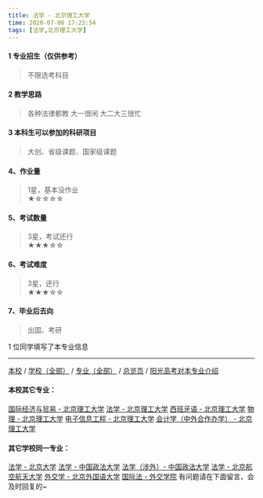 ```yaml
---
title: 法学 - 北京理工大学
time: 2020-07-08 17:23:54
tags: [法学,北京理工大学]
---
```

#### 1 专业招生（仅供参考）  
> 不限选考科目 



#### 2 教学思路  
> 各种法律都教 大一很闲 大二大三很忙



#### 3 本科生可以参加的科研项目  
>  大创、省级课题、国家级课题



#### 4、作业量
> 1星，基本没作业  
★☆☆☆☆



#### 5、考试数量  
> 3星，考试还行   
★★★☆☆



#### 6、考试难度  
> 3星，还行   
★★★☆☆



#### 7、毕业后去向  
> 出国、考研


1 位同学填写了本专业信息
***
[本校](https://univgo.github.io/2020/07/08/ab54846bc127) / [学校（全部）](https://univgo.github.io/2020/07/08/3efa6bcca419) / [专业（全部）](https://univgo.github.io/2020/07/08/2d4c6d3552c2) / [总览页](https://univgo.github.io/2020/07/08/445daeb4fa00) / [阳光高考对本专业介绍](http://gaokao.chsi.com.cn/sch/zyk/view.do?schId=73394542&specId=73381155)
#### 本校其它专业：
[国际经济与贸易 - 北京理工大学](https://univgo.github.io/2020/07/08/ebab770158ac)
[法学 - 北京理工大学](https://univgo.github.io/2020/07/08/a1edd0b533fb)
[西班牙语 - 北京理工大学](https://univgo.github.io/2020/07/08/e0901a0de766)
[物理 - 北京理工大学](https://univgo.github.io/2020/07/08/39b1b8575f14)
[电子信息工程 - 北京理工大学](https://univgo.github.io/2020/07/08/bf13725952ce)
[会计学（中外合作办学） - 北京理工大学](https://univgo.github.io/2020/07/08/f205ea963671)
#### 其它学校同一专业：
[法学 - 北京大学](https://univgo.github.io/2020/07/08/67bf7fc84283)
[法学 - 中国政法大学](https://univgo.github.io/2020/07/08/b7701ed3cb8f)
[法学（涉外）- 中国政法大学](https://univgo.github.io/2020/07/08/efa227dc5624)
[法学 - 北京航空航天大学](https://univgo.github.io/2020/07/08/fc471907e297)
[外交学 - 北京外国语大学](https://univgo.github.io/2020/07/08/1fd62a7bd5ad)
[国际法 - 外交学院](https://univgo.github.io/2020/07/08/041f7cb60325)
有问题请在下面留言，会及时回复的~